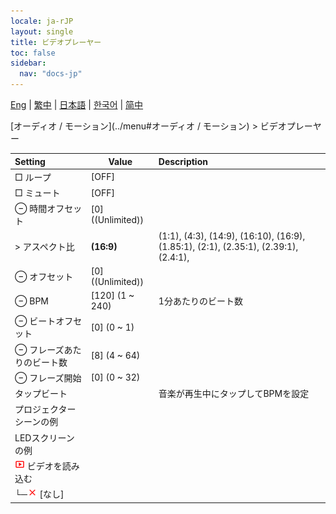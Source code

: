 ```yaml
---
locale: ja-rJP
layout: single
title: ビデオプレーヤー
toc: false
sidebar:
  nav: "docs-jp"
---
```

[Eng](/dancexr/menu/2025.4/motion/video_player) | [繁中](/tw/dancexr/menu/2025.4/motion/video_player) | [日本語](/jp/dancexr/menu/2025.4/motion/video_player) | [한국어](/kr/dancexr/menu/2025.4/motion/video_player) | [简中](/zh/dancexr/menu/2025.4/motion/video_player)

[オーディオ / モーション](../menu#オーディオ / モーション) > ビデオプレーヤー



| Setting | Value | Description |
| :--- | --- | :--- |
|  □ ループ| [OFF] | 
|  □ ミュート| [OFF] | 
|  ⊖ 時間オフセット| [0] ((Unlimited)) | 
|  > アスペクト比| **(16:9)** | (1:1), (4:3), (14:9), (16:10), (16:9), (1.85:1), (2:1), (2.35:1), (2.39:1), (2.4:1),  |
|  ⊖ オフセット| [0] ((Unlimited)) | 
|  ⊖ BPM| [120] (1 ~ 240) | 1分あたりのビート数
|  ⊖ ビートオフセット| [0] (0 ~ 1) | 
|  ⊖ フレーズあたりのビート数| [8] (4 ~ 64) | 
|  ⊖ フレーズ開始| [0] (0 ~ 32) | 
|  タップビート|| 音楽が再生中にタップしてBPMを設定
|  プロジェクターシーンの例|| 
|  LEDスクリーンの例|| 
| <img src="/images/icon/ic_video.png" alt="video icon"/> ビデオを読み込む|| 
| └─<img src="/images/icon/ic_close.png" alt="close icon"/> [なし]|| 

